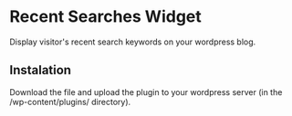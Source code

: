 # Recent Searches Widget

Display visitor's recent search keywords on your wordpress blog.

## Instalation

Download the file and upload the plugin to your wordpress server (in the /wp-content/plugins/ directory).